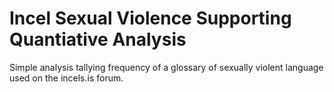 # Incel Sexual Violence Supporting Quantiative Analysis

Simple analysis tallying frequency of a glossary of sexually violent language used on the incels.is forum.

